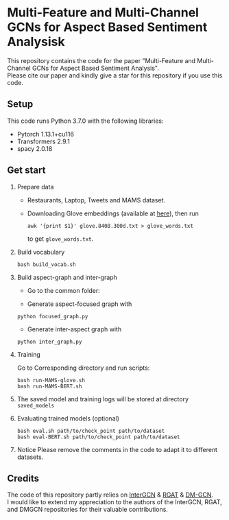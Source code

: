 # Multi-Feature and Multi-Channel GCNs for Aspect Based Sentiment Analysisk

This repository contains the code for the paper "Multi-Feature and Multi-Channel GCNs for Aspect Based Sentiment Analysis".  
Please cite our paper and kindly give a star for this repository if you use this code.
## Setup

This code runs Python 3.7.0 with the following libraries:

+ Pytorch  1.13.1+cu116
+ Transformers 2.9.1
+ spacy 2.0.18

## Get start

1. Prepare data

   + Restaurants, Laptop, Tweets and MAMS dataset.

   + Downloading Glove embeddings (available at [here](http://nlp.stanford.edu/data/glove.840B.300d.zip)), then  run 

     ```
     awk '{print $1}' glove.840B.300d.txt > glove_words.txt
     ```

     to get `glove_words.txt`.
     

2. Build vocabulary

   ```
   bash build_vocab.sh
   ```
3. Build aspect-graph and inter-graph  
    + Go to the common folder:  
    
    + Generate aspect-focused graph with 
      
    ```
    python focused_graph.py
    ```
    
    + Generate inter-aspect graph with 
  
    ```
    python inter_graph.py
    ```
    
4. Training

   Go to Corresponding directory and run scripts:

   ``` 
   bash run-MAMS-glove.sh
   bash run-MAMS-BERT.sh
   ```

5. The saved model and training logs will be stored at directory `saved_models`  


6. Evaluating trained models (optional)

   ``` 
   bash eval.sh path/to/check_point path/to/dataset
   bash eval-BERT.sh path/to/check_point path/to/dataset
   ```
7. Notice 
Please remove the comments in the code to adapt it to different datasets.


##  Credits
The code of this repository partly relies on [InterGCN](https://github.com/BinLiang-NLP/InterGCN-ABSA) & [RGAT](https://github.com/goodbai-nlp/RGAT-ABSA) & [DM-GCN](https://github.com/pangsg/DM-GCN).  
I would like to extend my appreciation to the authors of the InterGCN, RGAT, and DMGCN repositories for their valuable contributions.
